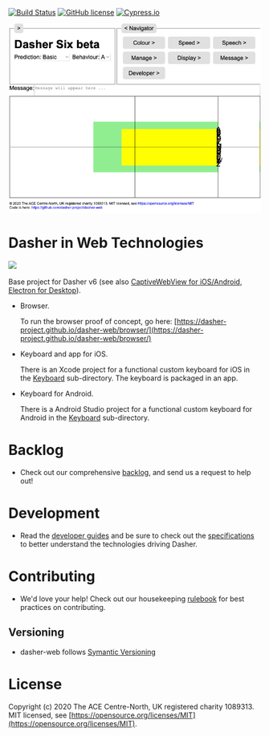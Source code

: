 [![Build Status](https://travis-ci.com/dasher-project/redash.svg?branch=main)](https://travis-ci.com/dasher-project/dasher-web)
[![GitHub license](https://img.shields.io/badge/license-MIT-blue.svg)](https://github.com/dasher-project/dasher-web/blob/main/LICENSE)
[![Cypress.io](https://img.shields.io/badge/tested%20with-Cypress-04C38E.svg)](https://www.cypress.io/)

![Dasher](tests/screenshot.png)


# Dasher in Web Technologies
[<img src="https://img.shields.io/badge/slack-@openaac-yellow.svg?logo=slack">](https://openaac.slack.com/)

Base project for Dasher v6 (see also [CaptiveWebView for iOS/Android](https://github.com/dasher-project/dasher-captivewebview), [Electron for Desktop](https://github.com/dasher-project/dasher-electron)).

-   Browser.

    To run the browser proof of concept, go here:
    [https://dasher-project.github.io/dasher-web/browser/](https://dasher-project.github.io/dasher-web/browser/)

-   Keyboard and app for iOS.

    There is an Xcode project for a functional custom keyboard for iOS in the
    [Keyboard](Keyboard) sub-directory. The keyboard is packaged in an app.

-   Keyboard for Android.

    There is a Android Studio project for a functional custom keyboard for
    Android in the [Keyboard](Keyboard) sub-directory.

# Backlog
-  Check out our comprehensive [backlog](documents/Backlog.md), and send us a
request to help out!

# Development
- Read the [developer guides](documents/Development.md) and be sure to check out the [specifications](documents/Specification/readme.md) to better understand the technologies driving Dasher.

# Contributing
-  We'd love your help! Check out our housekeeping [rulebook](documents/Development.md) for best practices
on contributing.

## Versioning
- dasher-web follows [Symantic Versioning](https://semver.org/)


# License
Copyright (c) 2020 The ACE Centre-North, UK registered charity 1089313. MIT
licensed, see
[https://opensource.org/licenses/MIT](https://opensource.org/licenses/MIT).
